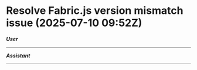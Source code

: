 <!-- Generated by SpecStory -->

# Resolve Fabric.js version mismatch issue (2025-07-10 09:52Z)

_**User**_



---

_**Assistant**_



---

